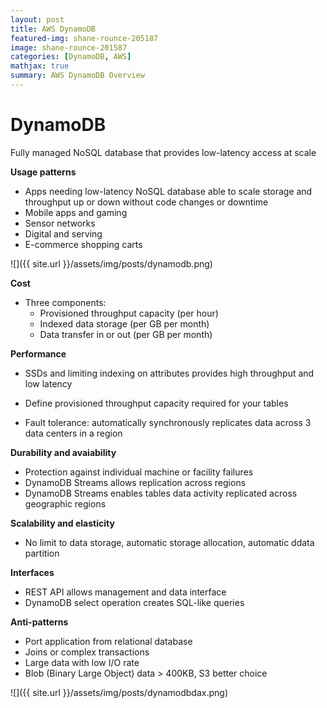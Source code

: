 ```yaml
---
layout: post
title: AWS DynamoDB
featured-img: shane-rounce-205187
image: shane-rounce-201587
categories: [DynamoDB, AWS]
mathjax: true
summary: AWS DynamoDB Overview
---
```


# DynamoDB

Fully managed NoSQL database that provides low-latency access at scale

**Usage patterns**
- Apps needing low-latency NoSQL database able to scale storage and throughput up or down without code changes or downtime
- Mobile apps and gaming
- Sensor networks
- Digital and serving
- E-commerce shopping carts

![]({{ site.url }}/assets/img/posts/dynamodb.png)

**Cost**
- Three components:
  - Provisioned throughput capacity (per hour)
  - Indexed data storage (per GB per month)
  - Data transfer in or out (per GB per month)

**Performance**
- SSDs and limiting indexing on attributes provides high throughput and low latency
- Define provisioned throughput capacity required for your tables

- Fault tolerance: automatically synchronously replicates data across 3 data centers in a region

**Durability and avaiability**
- Protection against individual machine or facility failures
- DynamoDB Streams allows replication across regions
- DynamoDB Streams enables tables data activity replicated across geographic regions

**Scalability and elasticity**
- No limit to data storage, automatic storage allocation, automatic ddata partition

**Interfaces**
- REST API allows management and data interface
- DynamoDB select operation creates SQL-like queries

**Anti-patterns**
- Port application from relational database
- Joins or complex transactions
- Large data with low I/O rate
- Blob (Binary Large Object) data > 400KB, S3 better choice

![]({{ site.url }}/assets/img/posts/dynamodbdax.png)

